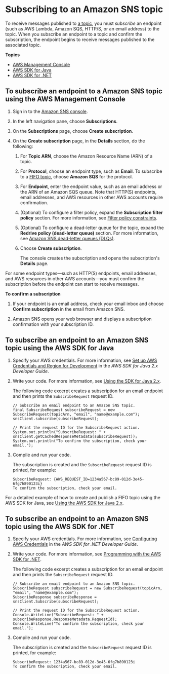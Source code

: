 # Subscribing to an Amazon SNS topic<a name="sns-create-subscribe-endpoint-to-topic"></a>

To receive messages published to [a topic](sns-create-topic.md), you must *subscribe* an endpoint \(such as AWS Lambda, Amazon SQS, HTTP/S, or an email address\) to the topic\. When you subscribe an endpoint to a topic and confirm the subscription, the endpoint begins to receive messages published to the associated topic\.

**Topics**
+ [AWS Management Console](#subscribe-topic-aws-console)
+ [AWS SDK for Java](#create-subscribe-endpoint-to-topic-aws-java)
+ [AWS SDK for \.NET](#create-subscribe-endpoint-to-topic-aws-dot-net)

## To subscribe an endpoint to a Amazon SNS topic using the AWS Management Console<a name="subscribe-topic-aws-console"></a>

1. Sign in to the [Amazon SNS console](https://console.aws.amazon.com/sns/home)\.

1. In the left navigation pane, choose **Subscriptions**\.

1. On the **Subscriptions** page, choose **Create subscription**\.

1. On the **Create subscription** page, in the **Details** section, do the following:

   1. For **Topic ARN**, choose the Amazon Resource Name \(ARN\) of a topic\.

   1. For **Protocol**, choose an endpoint type, such as **Email**\. To subscribe to a [FIFO topic](sns-fifo-topics.md), choose **Amazon SQS** for the protocol\.

   1. For **Endpoint**, enter the endpoint value, such as an email address or the ARN of an Amazon SQS queue\. Note that HTTP\(S\) endpoints, email addresses, and AWS resources in other AWS accounts require confirmation\.

   1. \(Optional\) To configure a filter policy, expand the **Subscription filter policy** section\. For more information, see [Filter policy constraints](sns-subscription-filter-policies.md#subscription-filter-policy-constraints)\.

   1. \(Optional\) To configure a dead\-letter queue for the topic, expand the **Redrive policy \(dead\-letter queue\)** section\. For more information, see [Amazon SNS dead\-letter queues \(DLQs\)](sns-dead-letter-queues.md)\.

   1. Choose **Create subscription**\.

      The console creates the subscription and opens the subscription's **Details** page\.

For some endpoint types—such as HTTP\(S\) endpoints, email addresses, and AWS resources in other AWS accounts—you must confirm the subscription before the endpoint can start to receive messages\.

**To confirm a subscription**

1. If your endpoint is an email address, check your email inbox and choose **Confirm subscription** in the email from Amazon SNS\.

1. Amazon SNS opens your web browser and displays a subscription confirmation with your subscription ID\.

## To subscribe an endpoint to an Amazon SNS topic using the AWS SDK for Java<a name="create-subscribe-endpoint-to-topic-aws-java"></a>

1. Specify your AWS credentials\. For more information, see [Set up AWS Credentials and Region for Development](https://docs.aws.amazon.com/sdk-for-java/v2/developer-guide/setup-credentials.html) in the *AWS SDK for Java 2\.x Developer Guide*\.

1. Write your code\. For more information, see [Using the SDK for Java 2\.x](https://docs.aws.amazon.com/sdk-for-java/v2/developer-guide/basics.html)\.

   The following code excerpt creates a subscription for an email endpoint and then prints the `SubscribeRequest` request ID\.

   ```
   // Subscribe an email endpoint to an Amazon SNS topic.
   final SubscribeRequest subscribeRequest = new SubscribeRequest(topicArn, "email", "name@example.com");
   snsClient.subscribe(subscribeRequest);
   
   // Print the request ID for the SubscribeRequest action.
   System.out.println("SubscribeRequest: " + snsClient.getCachedResponseMetadata(subscribeRequest));
   System.out.println("To confirm the subscription, check your email.");
   ```

1. Compile and run your code\.

   The subscription is created and the `SubscribeRequest` request ID is printed, for example:

   ```
   SubscribeRequest: {AWS_REQUEST_ID=1234a567-bc89-012d-3e45-6fg7h890123i}
   To confirm the subscription, check your email.
   ```

For a detailed example of how to create and publish a FIFO topic using the AWS SDK for Java, see [Using the AWS SDK for Java 2\.x](fifo-topic-code-examples.md#fifo-topic-java)\.

## To subscribe an endpoint to an Amazon SNS topic using the AWS SDK for \.NET<a name="create-subscribe-endpoint-to-topic-aws-dot-net"></a>

1. Specify your AWS credentials\. For more information, see [Configuring AWS Credentials](https://docs.aws.amazon.com/sdk-for-net/v3/developer-guide/net-dg-config-creds.html) in the *AWS SDK for \.NET Developer Guide*\.

1. Write your code\. For more information, see [Programming with the AWS SDK for \.NET](https://docs.aws.amazon.com/sdk-for-net/v3/developer-guide/net-dg-programming-techniques.html)\.

   The following code excerpt creates a subscription for an email endpoint and then prints the `SubscribeRequest` request ID\.

   ```
   // Subscribe an email endpoint to an Amazon SNS topic.
   SubscribeRequest subscribeRequest = new SubscribeRequest(topicArn, "email", "name@example.com");
   SubscribeResponse subscribeResponse = snsClient.Subscribe(subscribeRequest);
   
   // Print the request ID for the SubscribeRequest action.
   Console.WriteLine("SubscribeRequest: " + subscribeResponse.ResponseMetadata.RequestId);
   Console.WriteLine("To confirm the subscription, check your email.");
   ```

1. Compile and run your code\.

   The subscription is created and the `SubscribeRequest` request ID is printed, for example:

   ```
   SubscribeRequest: 1234a567-bc89-012d-3e45-6fg7h890123i
   To confirm the subscription, check your email.
   ```